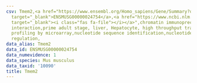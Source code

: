 ```yaml
---
csv: Tmem2,<a href="https://www.ensembl.org/Homo_sapiens/Gene/Summary?db=core;g=ENSMUSG00000024754"
  target="_blank">ENSMUSG00000024754</a>,<a href="https://www.ncbi.nlm.nih.gov/pubmed/23834426"
  target="_blank"><i class="fas fa-file"></i></a>",chromatin immunoprecipitation assay,direct
  interaction,prime adult stage, liver, Hepatocyte, high throughput transcription
  profiling by microarray,nucleotide sequence identification,nucleotide sequence identification,transcriptional
  regulation,
data_alias: Tmem2
data_id: ENSMUSG00000024754
data_numevidence: 1
data_species: Mus musculus
data_taxid: '10090'
title: Tmem2
---
```

